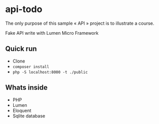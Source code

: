 # api-todo

The only purpose of this sample « API » project is to illustrate a course.

Fake API write with Lumen Micro Framework

## Quick run

- Clone
- ```composer install```
- ```php -S localhost:8000 -t ./public```

## Whats inside

- PHP
- Lumen
- Eloquent
- Sqlite database
